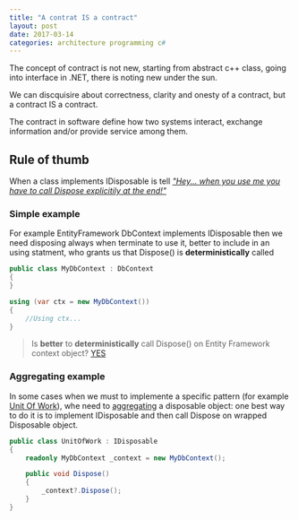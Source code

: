 ```yaml
---
title: "A contrat IS a contract"
layout: post
date: 2017-03-14
categories: architecture programming c#
---
```


The concept of contract is not new, starting from abstract c++ class, going into interface in .NET, there is noting new under the sun.

We can discquisire about correctness, clarity and onesty of a contract, but a contract IS a contract.

The contract in software define how two systems interact, exchange information and/or provide service among them.

## Rule of thumb

When a class implements IDisposable is tell [_"Hey... when you use me you have to call Dispose explicitily at the end!"_](https://msdn.microsoft.com/en-us/library/system.idisposable)

### Simple example

For example EntityFramework DbContext implements IDisposable then we need disposing always when terminate to use it, better to include in an using statment, who grants us that Dispose() is __deterministically__ called

```csharp
public class MyDbContext : DbContext
{
}

using (var ctx = new MyDbContext())
{
    //Using ctx...
}
```

> Is __better__ to  __deterministically__ call Dispose() on Entity Framework context object? [YES](http://stackoverflow.com/questions/21875816/is-disposing-of-entity-framework-context-object-required)

### Aggregating example

In some cases when we must to implemente a specific pattern (for example [Unit Of Work](https://martinfowler.com/eaaCatalog/unitOfWork.html)), whe need to [aggregating](https://en.wikipedia.org/wiki/Class_diagram#Aggregation) a disposable object: one best way to do it is to implement IDisposable and then call Dispose on wrapped Disposable object.

```csharp
public class UnitOfWork : IDisposable
{
    readonly MyDbContext _context = new MyDbContext();

    public void Dispose()
    {
        _context?.Dispose();
    }
}
```
